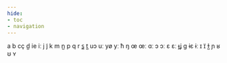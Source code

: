 ```yaml
---
hide:
- toc
- navigation
---
```

a
b
cç
d̺
ie
iː
j
j̃
k
m
n̺
p
q
r
s̻
t̺
uɔ
uː
yø
yː
ħ
ŋ
œ
œː
ɑː
ɔ
ɔː
ɛ
ɛː
ɟʝ
ɡ
ɨɛ
ɨː
ɪ
ɪ̈
ɫ̺
ɲ
ʁ
ʊ
ʏ
